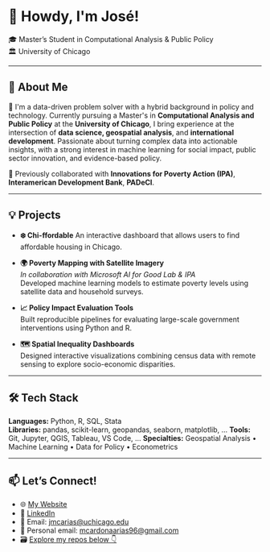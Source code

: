 # 👋 Howdy, I'm José!

🎓 Master’s Student in Computational Analysis & Public Policy  
🏛️ University of Chicago  

---

## 🚀 About Me

🧠 I'm a data-driven problem solver with a hybrid background in policy and technology. Currently pursuing a Master's in **Computational Analysis and Public Policy** at the **University of Chicago**, I bring experience at the intersection of **data science, geospatial analysis**, and **international development**. Passionate about turning complex data into actionable insights, with a strong interest in machine learning for social impact, public sector innovation, and evidence-based policy.

💼 Previously collaborated with **Innovations for Poverty Action (IPA)**, **Interamerican Development Bank**, **PADeCI**.

---

## 💡 Projects
- **❄️ Chi-ffordable**
  An interactive dashboard that allows users to find affordable housing in Chicago.

- **🌍 Poverty Mapping with Satellite Imagery**  
  _In collaboration with Microsoft AI for Good Lab & IPA_  
  Developed machine learning models to estimate poverty levels using satellite data and household surveys.

- **📈 Policy Impact Evaluation Tools**  
  Built reproducible pipelines for evaluating large-scale government interventions using Python and R.

- **🗺️ Spatial Inequality Dashboards**  
  Designed interactive visualizations combining census data with remote sensing to explore socio-economic disparities.

---

## 🛠️ Tech Stack

**Languages:** Python, R, SQL, Stata  
**Libraries:** pandas, scikit-learn, geopandas, seaborn, matplotlib, ... 
**Tools:** Git, Jupyter, QGIS, Tableau, VS Code, ...
**Specialties:** Geospatial Analysis • Machine Learning • Data for Policy • Econometrics

---

## 📫 Let’s Connect!

- 🌐 [My Website](https://jmcarias.netlify.app/)  
- 💼 [LinkedIn](https://www.linkedin.com/in/jmcarias/)  
- 📨 Email: jmcarias@uchicago.edu
- 📨 Personal email: mcardonaarias96@gmail.com
- 🗃️ [Explore my repos below 👇](#)
